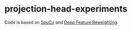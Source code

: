 # projection-head-experiments

Code is based on [SpuCo](https://github.com/BigML-CS-UCLA/SpuCo) and [Deep Feature Reweighting](https://github.com/PolinaKirichenko/deep_feature_reweighting).